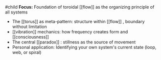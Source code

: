 #child 
**Focus:** Foundation of toroidal [[flow]]  as the organizing principle of all systems

- The [[torus]] as meta-pattern: structure within [[flow]] , boundary without limitation
- [[vibration]]  mechanics: how frequency creates form and [[consciousness]] 
- The central [[paradox]] : stillness as the source of movement
- Personal application: Identifying your own system's current state (loop, web, or spiral)